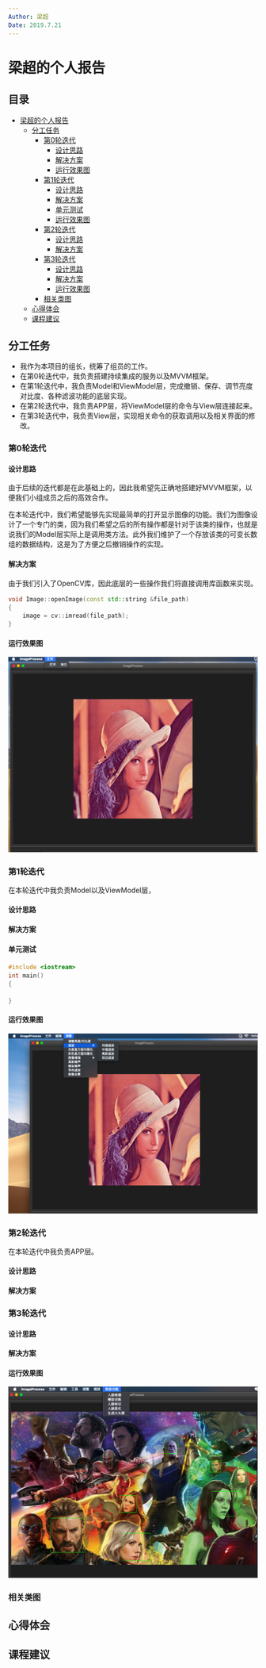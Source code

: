```yaml
---
Author: 梁超
Date: 2019.7.21
---
```



# 梁超的个人报告

## 目录
- [梁超的个人报告](#梁超的个人报告)
    - [分工任务](#分工任务)
        - [第0轮迭代](#第0轮迭代)
            - [设计思路](#设计思路)
            - [解决方案](#解决方案)
            - [运行效果图](#运行效果图)
        - [第1轮迭代](#第1轮迭代)
            - [设计思路](#设计思路)
            - [解决方案](#解决方案)
            - [单元测试](#单元测试)
            - [运行效果图](#运行效果图)
        - [第2轮迭代](#第2轮迭代)
            - [设计思路](#设计思路)
            - [解决方案](#解决方案)
        - [第3轮迭代](#第3轮迭代)
            - [设计思路](#设计思路)
            - [解决方案](#解决方案)
            - [运行效果图](#运行效果图)
        - [相关类图](#相关类图)
    - [心得体会](#心得体会)
    - [课程建议](#课程建议)

## 分工任务

- 我作为本项目的组长，统筹了组员的工作。
- 在第0轮迭代中，我负责搭建持续集成的服务以及MVVM框架。
- 在第1轮迭代中，我负责Model和ViewModel层，完成撤销、保存、调节亮度对比度、各种滤波功能的底层实现。
- 在第2轮迭代中，我负责APP层，将ViewModel层的命令与View层连接起来。
- 在第3轮迭代中，我负责View层，实现相关命令的获取调用以及相关界面的修改。

### 第0轮迭代

#### 设计思路

由于后续的迭代都是在此基础上的，因此我希望先正确地搭建好MVVM框架，以便我们小组成员之后的高效合作。

在本轮迭代中，我们希望能够先实现最简单的打开显示图像的功能。我们为图像设计了一个专门的类，因为我们希望之后的所有操作都是针对于该类的操作，也就是说我们的Model层实际上是调用类方法。此外我们维护了一个存放该类的可变长数组的数据结构，这是为了方便之后撤销操作的实现。

#### 解决方案

由于我们引入了OpenCV库，因此底层的一些操作我们将直接调用库函数来实现。

```c++
void Image::openImage(const std::string &file_path)
{
    image = cv::imread(file_path);
}
```

#### 运行效果图

![第0轮迭代](../image/7.png)

### 第1轮迭代

在本轮迭代中我负责Model以及ViewModel层，

#### 设计思路

#### 解决方案

#### 单元测试

```c++
#include <iostream>
int main()
{
  
}
```

#### 运行效果图

![第1轮迭代](../image/10.png)

### 第2轮迭代

在本轮迭代中我负责APP层。

#### 设计思路

#### 解决方案

### 第3轮迭代

#### 设计思路

#### 解决方案

#### 运行效果图

![第三轮迭代](../image/38.png)

### 相关类图

## 心得体会

## 课程建议
```

```